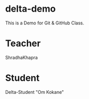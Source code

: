# delta-demo
This is a Demo for Git &amp; GitHub Class.

# Teacher
ShradhaKhapra

# Student
Delta-Student "Om Kokane"